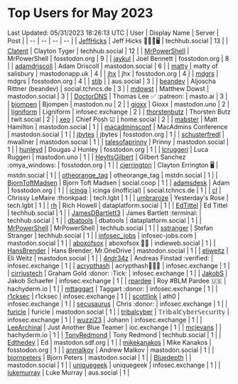 # Top Users for May 2023
Last Updated: 05/31/2023 18:26:13 UTC
| User | Display Name | Server | Post |
| -- | -- | -- | -- |
| [JeffHicks](https://techhub.social/@JeffHicks) | Jeff Hicks 🐶🎼🍷🖥️ | techhub.social | 13 |
| [Clatent](https://techhub.social/@Clatent) | Clayton Tyger | techhub.social | 12 |
| [MrPowerShell](https://fosstodon.org/@MrPowerShell) | MrPowerShell | fosstodon.org | 9 |
| [jaykul](https://fosstodon.org/@jaykul) | Joel Bennett | fosstodon.org | 8 |
| [adamdriscoll](https://mastodon.social/@adamdriscoll) | Adam Driscoll | mastodon.social | 6 |
| [matty](https://mastodonapp.uk/@matty) | matty of salisbury | mastodonapp.uk | 4 |
| [jhx](https://fosstodon.org/@jhx) | jhx | fosstodon.org | 4 |
| [mdgrs](https://fosstodon.org/@mdgrs) | mdgrs | fosstodon.org | 4 |
| [stib](https://aus.social/@stib) |  | aus.social | 3 |
| [beandev](https://social.tchncs.de/@beandev) | Aljoscha Rittner (beandev) | social.tchncs.de | 3 |
| [mdowst](https://mastodon.social/@mdowst) | Matthew Dowst | mastodon.social | 3 |
| [DoctorDNS](https://masto.ai/@DoctorDNS) | Thomas Lee ✅ :patreon: | masto.ai | 3 |
| [bjompen](https://mastodon.nu/@bjompen) | Bjompen | mastodon.nu | 2 |
| [gioxx](https://mastodon.uno/@gioxx) | Gioxx | mastodon.uno | 2 |
| [ligniform](https://infosec.exchange/@ligniform) | Ligniform | infosec.exchange | 2 |
| [thorstenbutz](https://twit.social/@thorstenbutz) | Thorsten Butz | twit.social | 2 |
| [xeo](https://home.social/@xeo) | Chief Posh ☑ | home.social | 2 |
| [mabster](https://mastodon.social/@mabster) | Matt Hamilton | mastodon.social | 1 |
| [macadminsconf](https://mastodon.social/@macadminsconf) | MacAdmins Conference | mastodon.social | 1 |
| [jbytes](https://fosstodon.org/@jbytes) | jbytes | fosstodon.org | 1 |
| [schusterfredl](https://mastodon.social/@schusterfredl) | mwallner | mastodon.social | 1 |
| [talesofaprinny](https://mastodon.social/@talesofaprinny) | Prinny | mastodon.social | 1 |
| [hunleyd](https://fosstodon.org/@hunleyd) | Dougas J Hunley | fosstodon.org | 1 |
| [lcruggeri](https://mastodon.uno/@lcruggeri) | Luca Ruggeri | mastodon.uno | 1 |
| [HeyItsGilbert](https://fosstodon.org/@HeyItsGilbert) | Gilbert Sanchez :omya_windows: | fosstodon.org | 1 |
| [cjerrington](https://mstdn.social/@cjerrington) | Clayton Errington 🖥️ | mstdn.social | 1 |
| [otheorange_tag](https://mstdn.social/@otheorange_tag) | otheorange_tag | mstdn.social | 1 |
| [BjornToftMadsen](https://social.coop/@BjornToftMadsen) | Bjorn Toft Madsen | social.coop | 1 |
| [adamsdesk](https://fosstodon.org/@adamsdesk) | Adam | fosstodon.org | 1 |
| [icinga](https://social.tchncs.de/@icinga) | icinga (inofficial) | social.tchncs.de | 1 |
| [cl](https://tech.lgbt/@cl) | Chrissy LeMaire :thonkpad: | tech.lgbt | 1 |
| [umbraroze](https://tech.lgbt/@umbraroze) | Yesterday's Rose | tech.lgbt | 1 |
| [rh](https://dataplatform.social/@rh) | Rich Howell | dataplatform.social | 1 |
| [EdTittel](https://techhub.social/@EdTittel) | Ed Tittel | techhub.social | 1 |
| [JamesDBartlett3](https://techhub.social/@JamesDBartlett3) | James Bartlett :terminal: | techhub.social | 1 |
| [dbatools](https://dataplatform.social/@dbatools) | dbatools | dataplatform.social | 1 |
| [MrPowerShell](https://techhub.social/@MrPowerShell) | MrPowerShell | techhub.social | 1 |
| [sstranger](https://techhub.social/@sstranger) | Stefan Stranger | techhub.social | 1 |
| [infosec_jobs](https://mastodon.social/@infosec_jobs) | infosec-jobs.com | mastodon.social | 1 |
| [aboxofsox](https://indieweb.social/@aboxofsox) | aboxofsox 🧙🏼 | indieweb.social | 1 |
| [HansBrender](https://mastodon.social/@HansBrender) | Hans Brender, Mr.OneDrive | mastodon.social | 1 |
| [eliweitz](https://mastodon.social/@eliweitz) | Eli Weitz | mastodon.social | 1 |
| [4ndr34z](https://infosec.exchange/@4ndr34z) | Andreas Finstad :verified: | infosec.exchange | 1 |
| [acrypthash](https://infosec.exchange/@acrypthash) | acrypthash👨🏻‍💻 | infosec.exchange | 1 |
| [cirriustech](https://infosec.exchange/@cirriustech) | Graham Gold :donor: :Tick: | infosec.exchange | 1 |
| [JakobS](https://infosec.exchange/@JakobS) | Jakob Schaefer | infosec.exchange | 1 |
| [rpardee](https://hachyderm.io/@rpardee) | Roy #BLM Pardee 🇺🇸 | hachyderm.io | 1 |
| [mttaggart](https://infosec.exchange/@mttaggart) | Taggart :donor: | infosec.exchange | 1 |
| [r1cksec](https://infosec.exchange/@r1cksec) | r1cksec | infosec.exchange | 1 |
| [scottlink](https://infosec.exchange/@scottlink) | ath0 | infosec.exchange | 1 |
| [secusaurus](https://infosec.exchange/@secusaurus) | Chris :donor: | infosec.exchange | 1 |
| [furicle](https://mastodon.social/@furicle) | furicle | mastodon.social | 1 |
| [tribalcyber](https://infosec.exchange/@tribalcyber) | 𝕋𝕣𝕚𝕓𝕒𝕝ℂ𝕪𝕓𝕖𝕣𝕊𝕖𝕔𝕦𝕣𝕚𝕥𝕪 | infosec.exchange | 1 |
| [wuzzi23](https://infosec.exchange/@wuzzi23) | Johann | infosec.exchange | 1 |
| [LeeArchinal](https://ioc.exchange/@LeeArchinal) | Just Another Blue Teamer | ioc.exchange | 1 |
| [mcjevans](https://hachyderm.io/@mcjevans) |  | hachyderm.io | 1 |
| [TonyRedmond](https://techhub.social/@TonyRedmond) | Tony Redmond | techhub.social | 1 |
| [Edthedev](https://mastodon.sdf.org/@Edthedev) | Ed | mastodon.sdf.org | 1 |
| [mikekanakos](https://fosstodon.org/@mikekanakos) | Mike Kanakos | fosstodon.org | 1 |
| [anmalkov](https://mastodon.social/@anmalkov) | Andrew Malkov | mastodon.social | 1 |
| [bjornpeters](https://mastodon.social/@bjornpeters) | Bjorn Peters | mastodon.social | 1 |
| [Bluedepth](https://mastodon.social/@Bluedepth) |  | mastodon.social | 1 |
| [uniquegeek](https://infosec.exchange/@uniquegeek) | uniquegeek | infosec.exchange | 1 |
| [lukemurray](https://aus.social/@lukemurray) | Luke Murray | aus.social | 1 |
